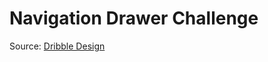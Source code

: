 # Navigation Drawer Challenge

Source: [Dribble Design](https://dribbble.com/shots/10664759-Navigation-Drawer-Animation)


